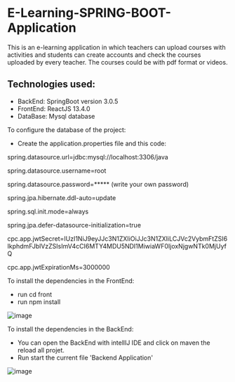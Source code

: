 # E-Learning-SPRING-BOOT-Application

This is an e-learning application in which teachers can upload courses with activities and students can create accounts and check the courses uploaded by every teacher.
The courses could be with pdf format or videos. 

## Technologies used:
* BackEnd: SpringBoot version 3.0.5
* FrontEnd: ReactJS 13.4.0
* DataBase: Mysql database

To configure the database of the project: 
* Create the application.properties file and this code:

spring.datasource.url=jdbc:mysql://localhost:3306/java

spring.datasource.username=root

spring.datasource.password=***** (write your own password)

spring.jpa.hibernate.ddl-auto=update

spring.sql.init.mode=always

spring.jpa.defer-datasource-initialization=true

cpc.app.jwtSecret=IUzI1NiJ9eyJJc3N1ZXIiOiJJc3N1ZXIiLCJVc2VybmFtZSI6IkphdmFJblVzZSIsImV4cCI6MTY4MDU5NDI1MiwiaWF0IjoxNjgwNTk0MjUyfQ

cpc.app.jwtExpirationMs=3000000

To install the dependencies in the FrontEnd: 
* run cd front
* run npm install 

![image](https://user-images.githubusercontent.com/87280772/235667958-ec1869d0-3e35-4a17-bed3-dcaca078afb6.png)


To install the dependencies in the BackEnd: 
* You can open the BackEnd with intellIJ IDE and click on maven the reload all projet.
* Run start the current file 'Backend Application'

![image](https://user-images.githubusercontent.com/87280772/235667703-58f78aa5-5ce4-4b9e-bb5a-028890d57ec9.png)





